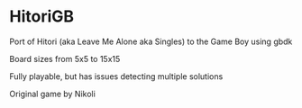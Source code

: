 # HitoriGB
Port of Hitori (aka Leave Me Alone aka Singles) to the Game Boy using gbdk 

Board sizes from 5x5 to 15x15

Fully playable, but has issues detecting multiple solutions

Original game by Nikoli
